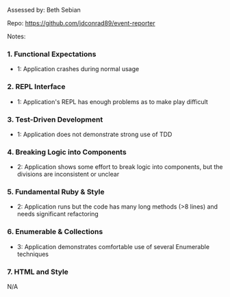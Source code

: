 Assessed by: Beth Sebian

Repo: https://github.com/jdconrad89/event-reporter

Notes:


### 1. Functional Expectations
* 1: Application crashes during normal usage

### 2. REPL Interface
* 1: Application's REPL has enough problems as to make play difficult

### 3. Test-Driven Development
* 1: Application does not demonstrate strong use of TDD

### 4. Breaking Logic into Components
* 2: Application shows some effort to break logic into components, but the divisions are inconsistent or unclear

### 5. Fundamental Ruby & Style
* 2:  Application runs but the code has many long methods (>8 lines) and needs significant refactoring

### 6. Enumerable & Collections
* 3: Application demonstrates comfortable use of several Enumerable techniques

### 7. HTML and Style
N/A
